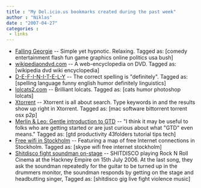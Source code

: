 ```yaml
---
title : "My Del.icio.us bookmarks created during the past week"
author : "Niklas"
date : "2007-04-27"
categories : 
 - links
---
```


- [Falling Georgie](http://www.planetdan.net/pics/misc/georgie.htm "http://www.planetdan.net/pics/misc/georgie.htm") -- Simple yet hypnotic. Relaxing. Tagged as: \[comedy entertainment flash fun game graphics online politics usa bush\]
- [wikipediaondvd.com](http://wikipediaondvd.com/ "http://wikipediaondvd.com/") -- A web-encyclopedia on DVD. Tagged as: \[wikipedia dvd wiki encyclopedia\]
- [D-E-F-I-N-I-T-E-L-Y](http://www.d-e-f-i-n-i-t-e-l-y.com/ "http://www.d-e-f-i-n-i-t-e-l-y.com/") -- The correct spelling is "definitely". Tagged as: \[spelling language funny english humor definitely linguistics\]
- [lolcats2.com](http://www.lolcats2.com/ "http://www.lolcats2.com/") -- Brilliant lolcats. Tagged as: \[cats humor photoshop lolcats\]
- [Xtorrent](http://www.xtorrentp2p.com/ "http://www.xtorrentp2p.com/") -- Xtorrent is all about search. Type keywords in and the results show up right in Xtorrent. Tagged as: \[mac software bittorrent torrent osx p2p\]
- [Merlin & Leo: Gentle introduction to GTD](http://www.43folders.com/2007/04/09/merlin-gtd-tech-guy/ "http://www.43folders.com/2007/04/09/merlin-gtd-tech-guy/") -- "I think it may be useful to folks who are getting started or are just curious about what "GTD" even means." Tagged as: \[gtd productivity 43folders tutorial tips tech\]
- [Free wifi in Stockholm](http://www.skypewifizones.se/ "http://www.skypewifizones.se/") -- Featuring a map of free Internet connections in Stockholm. Tagged as: \[skype wifi free internet stockholm\]
- [Shitdisco fight soundman on-stage](http://www.youtube.com/watch?v=XHd8IGXrKf8 "http://www.youtube.com/watch?v=XHd8IGXrKf8") -- SHITDISCO playing Rock N Roll Cinema at the Hackney Empire on 15th July 2006. At the last song, they ask the soundman repeatedly for the guitar to be turned up in the drummers monitor, the soundman responds by getting on the stage and headbutting singer, Tagged as: \[shitdisco gig live fight violence music\]
